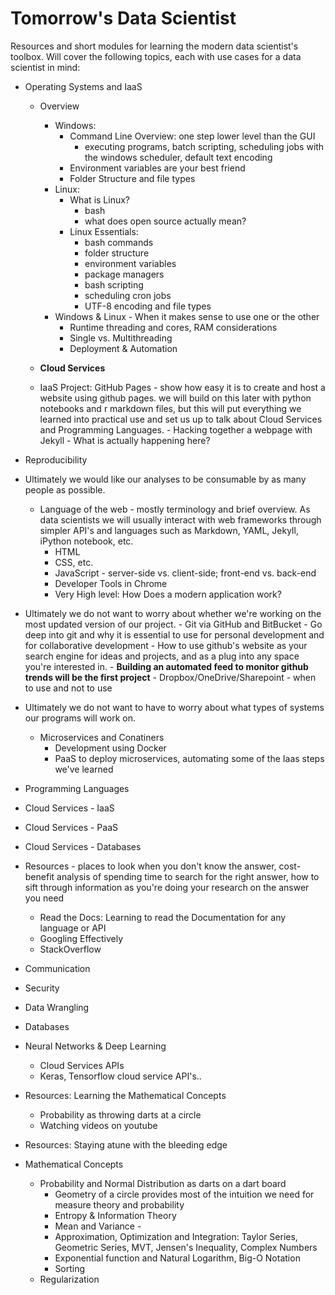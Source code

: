 # Tomorrow's Data Scientist
Resources and short modules for learning the modern data scientist's toolbox. Will cover the following topics, each with use cases for a data scientist in mind:

- Operating Systems and IaaS
    - Overview
        - Windows: 
            - Command Line Overview: one step lower level than the GUI
                - executing programs, batch scripting, scheduling jobs with the windows scheduler, default text encoding
            - Environment variables are your best friend
            - Folder Structure and file types
        - Linux:
            - What is Linux? 
                - bash
                - what does open source actually mean?
            - Linux Essentials:
                - bash commands
                - folder structure
                - environment variables
                - package managers 
                - bash scripting
                - scheduling cron jobs
                - UTF-8 encoding and file types
        - Windows & Linux - When it makes sense to use one or the other
            - Runtime threading and cores, RAM considerations
            - Single vs. Multithreading
            - Deployment & Automation
    - **Cloud Services**

    - IaaS Project: GitHub Pages - show how easy it is to create and host a website using github pages. we will build on this later with python notebooks and r markdown files, but this will put everything we learned into practical use and set us up to talk about Cloud Services and Programming Languages.
            - Hacking together a webpage with Jekyll
            - What is actually happening here?


- Reproducibility


- Ultimately we would like our analyses to be consumable by as many people as possible.

    - Language of the web - mostly terminology and brief overview. As data scientists we will usually interact with web frameworks through simpler API's and languages such as Markdown, YAML, Jekyll, iPython notebook, etc.
        - HTML
        - CSS, etc.
        - JavaScript - server-side vs. client-side; front-end vs. back-end
        - Developer Tools in Chrome
        - Very High level: How Does a modern application work?


- Ultimately we do not want to worry about whether we're working on the most updated version of our project. 
        - Git via GitHub and BitBucket
            - Go deep into git and why it is essential to use for personal development and for collaborative development
            - How to use github's website as your search engine for ideas and projects, and as a plug into any space you're interested in. 
                - **Building an automated feed to monitor github trends will be the first project**
        - Dropbox/OneDrive/Sharepoint - when to use and not to use

- Ultimately we do not want to have to worry about what types of systems our programs will work on. 

    - Microservices and Conatiners 
        - Development using Docker
        - PaaS to deploy microservices, automating some of the Iaas steps we've learned

- Programming Languages

- Cloud Services - IaaS
- Cloud Services - PaaS
- Cloud Services - Databases
- Resources - places to look when you don't know the answer, cost-benefit analysis of spending time to search for the right answer, how to sift through information as you're doing your research on the answer you need

    - Read the Docs: Learning to read the Documentation for any language or API
    - Googling Effectively
    - StackOverflow
- Communication
- Security
- Data Wrangling
- Databases

- Neural Networks & Deep Learning
    - Cloud Services APIs 
    - Keras, Tensorflow cloud service API's..

- Resources: Learning the Mathematical Concepts 
    - Probability as throwing darts at a circle
    - Watching videos on youtube

- Resources: Staying atune with the bleeding edge
- Mathematical Concepts
    - Probability and Normal Distribution as darts on a dart board
        - Geometry of a circle provides most of the intuition we need for measure theory and probability
        - Entropy & Information Theory
        - Mean and Variance - 
        - Approximation, Optimization and Integration: Taylor Series, Geometric Series, MVT, Jensen's Inequality, Complex Numbers
        - Exponential function and Natural Logarithm, Big-O Notation
        - Sorting
    - Regularization